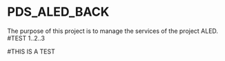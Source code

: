 # PDS_ALED_BACK

The purpose of this project is to manage the services of the project ALED.
#TEST 1..2..3

#THIS IS A TEST 
